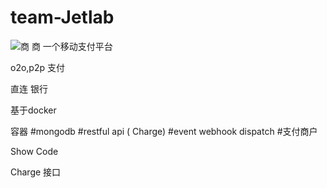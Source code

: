 # team-Jetlab

![商](shuang.jpg)
商  一个移动支付平台


o2o,p2p 支付

直连 银行


基于docker

容器
#mongodb 
#restful api ( Charge)
#event webhook dispatch
#支付商户


Show Code

Charge 接口


